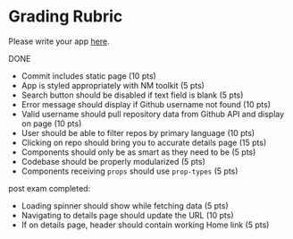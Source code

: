 # Grading Rubric 

Please write your app [here](./src/App.js).


DONE
* Commit includes static page (10 pts)
* App is styled appropriately with NM toolkit (5 pts)
* Search button should be disabled if text field is blank (5 pts)
* Error message should display if Github username not found (10 pts)
* Valid username should pull repository data from Github API and display on page (10 pts)
* User should be able to filter repos by primary language (10 pts)
* Clicking on repo should bring you to accurate details page (15 pts)
* Components should only be as smart as they need to be (5 pts)
* Codebase should be properly modularized (5 pts)
* Components receiving `props` should use `prop-types` (5 pts)


post exam completed:
* Loading spinner should show while fetching data (5 pts)
* Navigating to details page should update the URL (10 pts)
* If on details page, header should contain working Home link (5 pts)